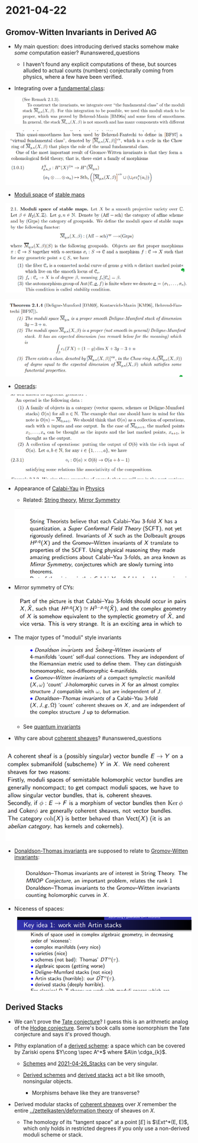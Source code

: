 # 2021-04-22

## Gromov-Witten Invariants in Derived AG 

- My main question: does introducing derived stacks somehow make *some* computation easier?
	#unanswered_questions 

	- I haven't found any explicit computations of these, but sources alluded to actual counts (numbers) conjecturally coming from physics, where a few have been verified.

- Integrating over a [fundamental class](fundamental%20class):
  
  ![image_2021-04-22-11-57-59](figures/image_2021-04-22-11-57-59.png)

![image_2021-04-22-11-59-01](figures/image_2021-04-22-11-59-01.png)

- [Moduli space](../zettelkasten/Moduli%20space.md) of [stable maps](stable%20maps)

![Moduli spaces of stable maps](figures/image_2021-04-22-12-00-48.png)

![Integration over $M_g$](figures/image_2021-04-22-12-02-20.png)

- [Operads](Operads):

![Operad review](figures/image_2021-04-22-12-05-38.png)

- Appearance of [Calabi-Yau](../zettelkasten/Calabi-Yau.md) in [Physics](../zettelkasten/Physics.md)
	- Related: [String theory](String%20theory), [Mirror Symmetry](../zettelkasten/Mirror%20Symmetry.md)

  ![String theory, Calabi Yaus, and Mirror symmetry](figures/image_2021-04-22-12-12-17.png)

- Mirror symmetry of CYs:

  ![image_2021-04-22-12-12-51](figures/image_2021-04-22-12-12-51.png)

- The major types of "moduli" style invariants

  ![Types of quantum invariants for manifolds](figures/image_2021-04-22-12-13-46.png)
  
  - See [quantum invariants](quantum%20invariants)

- Why care about [coherent sheaves](coherent%20sheaves)?
	#unanswered_questions 

![image_2021-04-22-12-14-47](figures/image_2021-04-22-12-14-47.png)

- [Donaldson-Thomas invariants](Donaldson-Thomas%20invariants) are supposed to relate to [Gromov-Witten invariants](Gromov-Witten%20invariants):

  ![image_2021-04-22-12-17-02](figures/image_2021-04-22-12-17-02.png)

- Niceness of spaces:

  ![Relative niceness of spaces in AG](figures/image_2021-04-22-12-17-44.png)

## Derived Stacks 

- We can't prove the [Tate conjecture](Tate%20conjecture)?
  I guess this is an arithmetic analog of the [Hodge conjecture](Hodge%20conjecture). 
  Serre's book calls some isomorphism the Tate conjecture and says it's proved though.

- Pithy explanation of a [derived scheme](derived%20scheme): a space which can be covered by Zariski opens $Y\cong \spec A^*$ where $A\in \cdga_{k}$.

  - [Schemes](Schemes) and [2021-04-26_Stacks](../zettelkasten/stack.md) can be very singular. 
  
  - [Derived schemes](Derived%20schemes) and [derived stacks](derived%20stacks) act a bit like smooth, nonsingular objects.
	  - Morphisms behave like they are transverse?

- Derived modular stacks of [coherent sheaves](coherent%20sheaves) over $X$ remember the entire [../zettelkasten/deformation theory](../zettelkasten/deformation%20theory.md) of sheaves on $X$.
  - The homology of its "tangent space" at a point $[E]$ is $\Ext^*(E, E)$, which only holds in restricted degrees if you only use a non-derived moduli scheme or stack.
